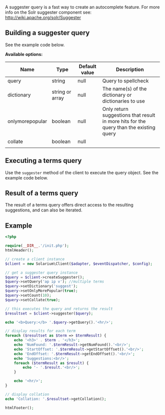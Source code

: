 A suggester query is a fast way to create an autocomplete feature. For more info on the Solr suggester component see: <http://wiki.apache.org/solr/Suggester>

Building a suggester query
--------------------------

See the example code below.

**Available options:**

| Name            | Type             | Default value | Description                                                                            |
|-----------------|------------------|---------------|----------------------------------------------------------------------------------------|
| query           | string           | null          | Query to spellcheck                                                                    |
| dictionary      | string or array  | null          | The name(s) of the dictionary or dictionaries to use                                                      |
| onlymorepopular | boolean          | null          | Only return suggestions that result in more hits for the query than the existing query |
| collate         | boolean          | null          |                                                                                        |
||

Executing a terms query
-----------------------

Use the `suggester` method of the client to execute the query object. See the example code below.

Result of a terms query
-----------------------

The result of a terms query offers direct access to the resulting suggestions, and can also be iterated.

Example
-------

```php
<?php

require(__DIR__.'/init.php');
htmlHeader();

// create a client instance
$client = new Solarium\Client($adapter, $eventDispatcher, $config);

// get a suggester query instance
$query = $client->createSuggester();
$query->setQuery('ap ip v'); //multiple terms
$query->setDictionary('suggest');
$query->setOnlyMorePopular(true);
$query->setCount(10);
$query->setCollate(true);

// this executes the query and returns the result
$resultset = $client->suggester($query);

echo '<b>Query:</b> '.$query->getQuery().'<hr/>';

// display results for each term
foreach ($resultset as $term => $termResult) {
    echo '<h3>' . $term . '</h3>';
    echo 'NumFound: '.$termResult->getNumFound().'<br/>';
    echo 'StartOffset: '.$termResult->getStartOffset().'<br/>';
    echo 'EndOffset: '.$termResult->getEndOffset().'<br/>';
    echo 'Suggestions:<br/>';
    foreach ($termResult as $result) {
        echo '- '.$result.'<br/>';
    }

    echo '<hr/>';
}

// display collation
echo 'Collation: '.$resultset->getCollation();

htmlFooter();

```
